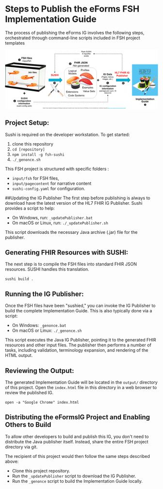 # Steps to Publish the eForms FSH Implementation Guide
The process of publishing the eForms IG  involves the following steps, orchestrated through command-line scripts included in FSH project templates

![FHIR Overview](input/images/FSH.png)


## Project Setup: 
Sushi is required on the developer workstation.  To get started: 

1. clone this repository
2. `cd [repository]`
3. `npm install -g fsh-sushi`
4. `./_genonce.sh`

This  FSH project is structured with specific folders : 
- `input/fsh` for FSH files, 
- `input/pagecontent` for narrative content
- `sushi-config.yaml` for  configuration. 

##Updating the IG Publisher
The first step before publishing is always to download have the latest version of the HL7 FHIR IG Publisher.  Sushi provides a script to help: 

- On Windows, run: `_updatePublisher.bat`
- On macOS or Linux, run: `./_updatePublisher.sh`

This script downloads the necessary Java archive (.jar) file for the publisher.

## Generating FHIR Resources with SUSHI:
The next step is to compile the FSH files into standard FHIR JSON resources. SUSHI handles this translation.

`sushi build .`

## Running the IG Publisher: 
Once the FSH files have been "sushied," you can invoke the IG Publisher to build the complete Implementation Guide. This is also typically done via a script:

- On Windows: `_genonce.bat`
- On macOS or Linux: `./_genonce.sh`

This script executes the Java IG Publisher, pointing it to the generated FHIR resources and other input files. The publisher then performs a number of tasks, including validation, terminology expansion, and rendering of the HTML output.

## Reviewing the Output: 
The generated Implementation Guide will be located in the `output/` directory of this project. Open the `index.html` file in this directory in a web browser to review the published IG.

`open -a "Google Chrome" index.html`

## Distributing the eFormsIG Project and Enabling Others to Build
To allow other developers to build and publish this IG, you don't need to distribute the Java publisher itself. Instead, share the entire FSH project directory via git.

The recipient of this project would then follow the same steps described above:

- Clone this project repository.
- Run the `_updatePublisher` script to download the IG Publisher.
- Run the `_genonce` script to build the Implementation Guide locally.


